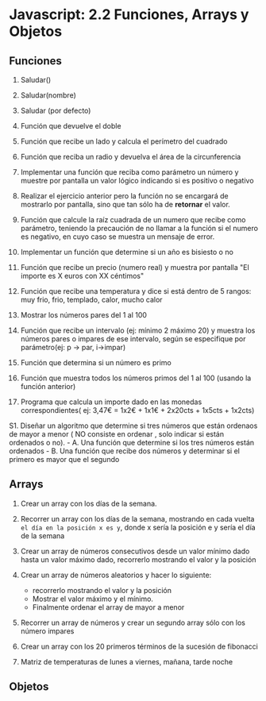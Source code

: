 # Javascript: 2.2 Funciones, Arrays y Objetos

## Funciones
1. Saludar()

1. Saludar(nombre)

1. Saludar (por defecto)

1. Función que devuelve el doble

1. Función que recibe un lado y calcula el perímetro del cuadrado

1. Función que reciba un radio y devuelva el área de la circunferencia

1. Implementar una función que reciba como parámetro un número y muestre por pantalla un valor lógico indicando si es positivo o negativo

1. Realizar el ejercicio anterior pero la función no se encargará de mostrarlo por pantalla, sino que tan sólo ha de **retornar** el valor. 

1. Función que calcule la raíz cuadrada de un numero que recibe como parámetro, teniendo la precaución de no llamar a la función si el numero es negativo, en cuyo caso se muestra un mensaje de error.

1. Implementar un función que determine si un año es bisiesto o no

1. Función que recibe un precio (numero real) y muestra por pantalla "El importe es X euros con XX céntimos"

1. Función que recibe una temperatura y dice si está dentro de 5 rangos: muy frio, frio, templado, calor, mucho calor

1. Mostrar los números pares del 1 al 100

1. Función que recibe un intervalo (ej: mínimo 2 máximo 20) y muestra los números pares o impares de ese intervalo, según se especifique por parámetro(ej: p -> par, i->impar)

1. Función que determina si un número es primo

1. Función que muestra todos los números primos del 1 al 100 (usando la función anterior)


1. Programa que calcula un importe dado en las monedas correspondientes( ej: 3,47€ = 1x2€ + 1x1€ + 2x20cts + 1x5cts + 1x2cts)


S1. Diseñar un algoritmo que determine si tres números que  están ordenaos de mayor a menor ( NO consiste en ordenar , solo indicar si están ordenados o no).
    - A. Una función que determine si los tres números están ordenados
    - B. Una función que recibe dos números y determinar si el primero es mayor que el segundo


## Arrays
1. Crear un array con los días de la semana. 

1. Recorrer un array con los días de la semana, mostrando en cada vuelta `el día en la posición x es y`, donde x sería la posición e y sería el día de la semana

1. Crear un array de números consecutivos desde un valor mínimo dado hasta un valor máximo dado, recorrerlo mostrando el valor y la posición


1. Crear un array de números aleatorios y hacer lo siguiente: 
    - recorrerlo mostrando el valor y la posición
    - Mostrar el valor máximo y el mínimo. 
    - Finalmente ordenar el array de mayor a menor


1. Recorrer un array de números y crear un segundo array sólo con los número impares

1. Crear un array con los 20 primeros términos de la sucesión de fibonacci

1. Matriz de temperaturas de lunes a viernes, mañana, tarde noche

## Objetos

